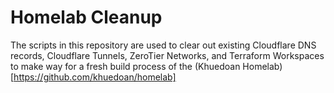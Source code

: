 # Homelab Cleanup
The scripts in this repository are used to clear out existing Cloudflare DNS records, Cloudflare Tunnels, ZeroTier Networks, and Terraform Workspaces to make way for a fresh build process of the (Khuedoan Homelab)[https://github.com/khuedoan/homelab]
 
